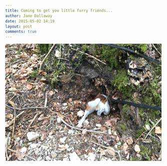 ```yaml
---
title: Coming to get you little furry friends...
author: Jane Dallaway
date: 2015-05-02 14:19
layout: post
comments: true
---
```


<div><a href="/media/tp_IMG_0840.JPG"><img src="/media/tp_thumb_IMG_0840.JPG" width="500" height="375"/></a></div>



  




      